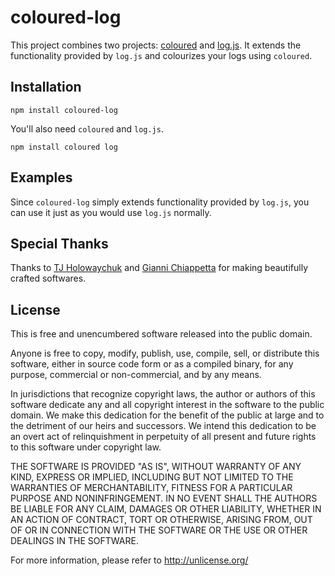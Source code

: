 # coloured-log

This project combines two projects:
[coloured](http://github.com/gf3/coloured)
and
[log.js](http://github.com/visionmedia/log.js).
It extends the functionality provided by `log.js` and colourizes your logs
using `coloured`.

## Installation

    npm install coloured-log

You'll also need `coloured` and `log.js`.

    npm install coloured log

## Examples

Since `coloured-log` simply extends functionality provided by `log.js`, you
can use it just as you would use `log.js` normally.

## Special Thanks

Thanks to
[TJ Holowaychuk](http://github.com/visionmedia)
and
[Gianni Chiappetta](http://github.com/gf3)
for making beautifully crafted softwares.

## License

This is free and unencumbered software released into the public domain.

Anyone is free to copy, modify, publish, use, compile, sell, or
distribute this software, either in source code form or as a compiled
binary, for any purpose, commercial or non-commercial, and by any
means.

In jurisdictions that recognize copyright laws, the author or authors
of this software dedicate any and all copyright interest in the
software to the public domain. We make this dedication for the benefit
of the public at large and to the detriment of our heirs and
successors. We intend this dedication to be an overt act of
relinquishment in perpetuity of all present and future rights to this
software under copyright law.

THE SOFTWARE IS PROVIDED "AS IS", WITHOUT WARRANTY OF ANY KIND,
EXPRESS OR IMPLIED, INCLUDING BUT NOT LIMITED TO THE WARRANTIES OF
MERCHANTABILITY, FITNESS FOR A PARTICULAR PURPOSE AND NONINFRINGEMENT.
IN NO EVENT SHALL THE AUTHORS BE LIABLE FOR ANY CLAIM, DAMAGES OR
OTHER LIABILITY, WHETHER IN AN ACTION OF CONTRACT, TORT OR OTHERWISE,
ARISING FROM, OUT OF OR IN CONNECTION WITH THE SOFTWARE OR THE USE OR
OTHER DEALINGS IN THE SOFTWARE.

For more information, please refer to <http://unlicense.org/>
